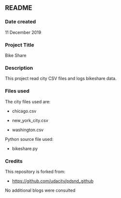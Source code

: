 ## README

### Date created

11 December 2019

### Project Title

Bike Share

### Description

This project read city CSV files and logs bikeshare data.

### Files used

The city files used are:

-	chicago.csv

-	new_york_city.csv

-	washington.csv

Python source file used:

-	bikeshare.py

### Credits

This repository is forked from:

-	https://github.com/udacity/pdsnd_github

No additional blogs were consulted